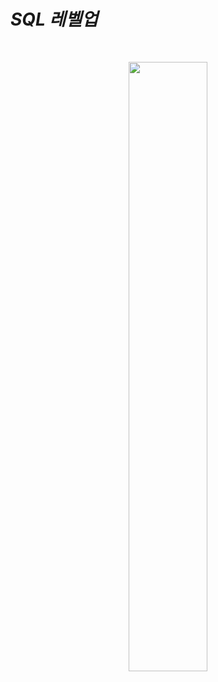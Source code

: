 # ***SQL 레벨업***

</br>

<p align = "center">
<img src="https://user-images.githubusercontent.com/62879192/211192677-40912d53-5e2b-418b-a9eb-2d7d68d2c3cc.png" width = 50%>
</p>
